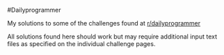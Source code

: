 #Dailyprogrammer

My solutions to some of the challenges found at [r/dailyprogrammer](www.reddit.com/r/dailyprogrammer)

All solutions found here should work but may require additional input text files as specified on the individual challenge pages.
